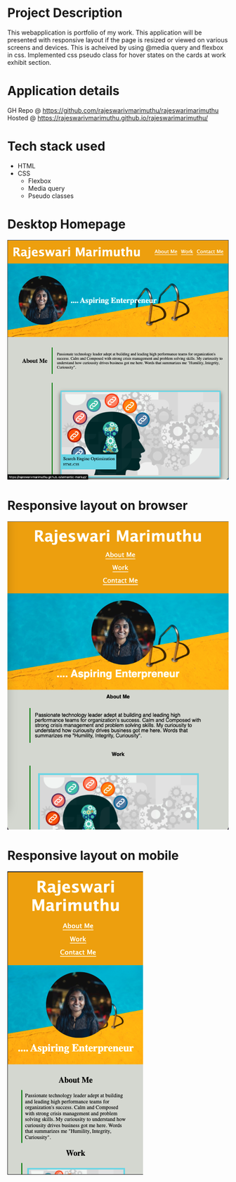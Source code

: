 # Project Description
This webapplication is portfolio of my work. This application will be presented with responsive layout if the page is resized or viewed on various screens and devices. This is acheived by using @media query and flexbox in css. Implemented css pseudo class for hover states on the cards at work exhibit section. 

# Application details 
GH Repo @ https://github.com/rajeswarivmarimuthu/rajeswarimarimuthu <br/>
Hosted  @ https://rajeswarivmarimuthu.github.io/rajeswarimarimuthu/

# Tech stack used
- HTML
- CSS 
    - Flexbox
    - Media query 
    - Pseudo classes

# Desktop Homepage 
![image](/assets/images/homepage-screenshot.png)

# Responsive layout on browser
![image](/assets/images/responsive-while-resizing.png)

# Responsive layout on mobile
![image](/assets/images/mobile-responsive-page.png)

